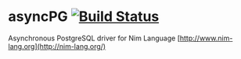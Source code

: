 # asyncPG [![Build Status](https://travis-ci.org/cheatfate/asyncpg.svg?branch=master)](https://travis-ci.org/cheatfate/asyncpg)

Asynchronous PostgreSQL driver for Nim Language [http://www.nim-lang.org](http://nim-lang.org/)
